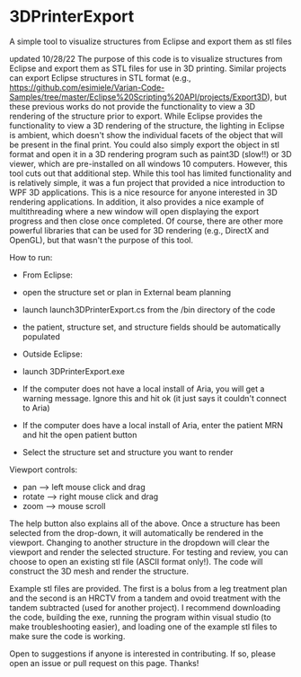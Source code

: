 # 3DPrinterExport
A simple tool to visualize structures from Eclipse and export them as stl files

updated 10/28/22
The purpose of this code is to visualize structures from Eclipse and export them as STL files for use in 3D printing. Similar projects can export Eclipse structures in STL format (e.g., https://github.com/esimiele/Varian-Code-Samples/tree/master/Eclipse%20Scripting%20API/projects/Export3D), but these previous works do not provide the functionality to view a 3D rendering of the structure prior to export. While Eclipse provides the functionality to view a 3D rendering of the structure, the lighting in Eclipse is ambient, which doesn't show the individual facets of the object that will be present in the final print. You could also simply export the object in stl format and open it in a 3D rendering program such as paint3D (slow!!) or 3D viewer, which are pre-installed on all windows 10 computers. However, this tool cuts out that additional step.
While this tool has limited functionality and is relatively simple, it was a fun project that provided a nice introduction to WPF 3D applications. This is a nice resource for anyone interested in 3D rendering applications. In addition, it also provides a nice example of multithreading where a new window will open displaying the export progress and then close once completed. Of course, there are other more powerful libraries that can be used for 3D rendering (e.g., DirectX and OpenGL), but that wasn't the purpose of this tool. 

How to run:
- From Eclipse:
-   open the structure set or plan in External beam planning
-   launch launch3DPrinterExport.cs from the /bin directory of the code
-   the patient, structure set, and structure fields should be automatically populated

- Outside Eclipse:
-   launch 3DPrinterExport.exe
-   If the computer does not have a local install of Aria, you will get a warning message. Ignore this and hit ok (it just says it couldn't connect to Aria)
-   If the computer does have a local install of Aria, enter the patient MRN and hit the open patient button
-   Select the structure set and structure you want to render

Viewport controls:
- pan --> left mouse click and drag
- rotate --> right mouse click and drag
- zoom --> mouse scroll

The help button also explains all of the above. Once a structure has been selected from the drop-down, it will automatically be rendered in the viewport. Changing to another structure in the dropdown will clear the viewport and render the selected structure. For testing and review, you can choose to open an existing stl file (ASCII format only!). The code will construct the 3D mesh and render the structure.

Example stl files are provided. The first is a bolus from a leg treatment plan and the second is an HRCTV from a tandem and ovoid treatment with the tandem subtracted (used for another project). I recommend downloading the code, building the exe, running the program within visual studio (to make troubleshooting easier), and loading one of the example stl files to make sure the code is working.

Open to suggestions if anyone is interested in contributing. If so, please open an issue or pull request on this page.
Thanks!
